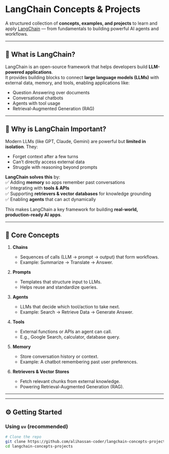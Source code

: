 # LangChain Concepts & Projects

A structured collection of **concepts, examples, and projects** to learn and apply [LangChain](https://www.langchain.com/) — from fundamentals to building powerful AI agents and workflows.

---

## 🚀 What is LangChain?

LangChain is an open-source framework that helps developers build **LLM-powered applications**.  
It provides building blocks to connect **large language models (LLMs)** with external data, memory, and tools, enabling applications like:

- Question Answering over documents  
- Conversational chatbots  
- Agents with tool usage  
- Retrieval-Augmented Generation (RAG)  

---

## 🌟 Why is LangChain Important?

Modern LLMs (like GPT, Claude, Gemini) are powerful but **limited in isolation**. They:  
- Forget context after a few turns  
- Can’t directly access external data  
- Struggle with reasoning beyond prompts  

**LangChain solves this** by:  
✅ Adding **memory** so apps remember past conversations  
✅ Integrating with **tools & APIs**  
✅ Supporting **retrievers & vector databases** for knowledge grounding  
✅ Enabling **agents** that can act dynamically  

This makes LangChain a key framework for building **real-world, production-ready AI apps**.

---

## 🔑 Core Concepts

1. **Chains**  
   - Sequences of calls (LLM → prompt → output) that form workflows.  
   - Example: Summarize → Translate → Answer.

2. **Prompts**  
   - Templates that structure input to LLMs.  
   - Helps reuse and standardize queries.

3. **Agents**  
   - LLMs that decide which tool/action to take next.  
   - Example: Search → Retrieve Data → Generate Answer.

4. **Tools**  
   - External functions or APIs an agent can call.  
   - E.g., Google Search, calculator, database query.

5. **Memory**  
   - Store conversation history or context.  
   - Example: A chatbot remembering past user preferences.

6. **Retrievers & Vector Stores**  
   - Fetch relevant chunks from external knowledge.  
   - Powering Retrieval-Augmented Generation (RAG).

---


---

## ⚙️ Getting Started

### Using `uv` (recommended)

```bash
# Clone the repo
git clone https://github.com/alihassan-coder/langchain-concepts-projects.git
cd langchain-concepts-projects


